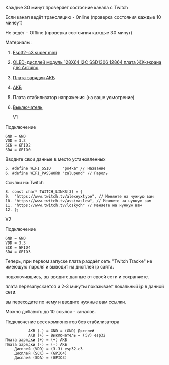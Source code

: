 Каждые 30 минут проверяет состояние канала с Twitch

Если канал ведёт трансляцию - Online (проверка состояния каждые 10 минеут)
	
Не ведёт - Offline (проверка состояния каждые 30 минут)


				
Материалы:
	
1.  [Esp32-c3 super mini](https://aliexpress.ru/item/1005008071552950.html?spm=a2g2w.orderdetail.0.0.1b154aa6PEifeg&sku_id=12000043776095242&_ga=2.189686635.170616291.1747557580-163422283.1734148707)	
2.  [OLED-дисплей модуль 128X64 I2C SSD1306 12864 плата ЖК-экрана для Arduino](https://aliexpress.ru/item/1005003660103053.html?spm=a2g2w.orderdetail.0.0.57ef4aa6J2MVI1&sku_id=12000026690967964&_ga=2.189686635.170616291.1747557580-163422283.1734148707)
3.  [Плата зарядки АКБ](https://aliexpress.ru/item/1005008071552950.html?spm=a2g2w.orderdetail.0.0.1b154aa6PEifeg&sku_id=12000043776095242&_ga=2.189686635.170616291.1747557580-163422283.1734148707)
4.  [АКБ](https://aliexpress.ru/item/32765535358.html?sku_id=65817664434)
5.  Плата стабилизатор напряжения (на ваше усмотрение)
6.  [Выключатель](https://aliexpress.ru/item/32964400942.html?spm=a2g2w.orderdetail.0.0.50824aa64SqFKa&sku_id=66549810542&_ga=2.155609851.170616291.1747557580-163422283.1734148707)

	
    V1 

  Подключение

	GND = GND
 	VDD = 3.3
	SCK = GPIO2
 	SDA = GPIO0

 Вводите свои данные в место установленных

	5. #define WIFI_SSID     "po4ka" // Название
	6. #define WIFI_PASSWORD "zalupend" // Пароль

 Ссылки на Twitch 

	8. const char* TWITCH_LINKS[3] = {
	9.  "https://www.twitch.tv/alexeyxtype", // Меняете на нужную вам
	10. "https://www.twitch.tv/assimaslow", // Меняете на нужную вам
	11. "https://www.twitch.tv/loskych" // Меняете на нужную вам
	12. };

V2

  Подключение
	
 	GND = GND
 	VDD = 3.3
	SCK = GPIO4
 	SDA = GPIO3

Теперь, при первом запуске плата раздаёт сеть "Twitch Tracke" не имеющую пароля и выводит на дисплей ip сайта.

 подключившись, вы вводите данные от своей сети и сохраняете.
 
плата перезапускается и 2-3 минуты показывает локальный ip в данной сети.

вы переходите по нему и вводите нужные вам ссылки.

Можно добавить до 10 ссылок - каналов.

Подключение всех компонентов без стабилизатора

	 
              AKB (-) = GND = (GND) Дисплей
	          AKB (+) = Выключатель = (5V) esp32
 	Плата зарядки (+) = (+) АКБ
 	Плата зарядки (-) = (-) АКБ
	    Дисплей	(VDD) = (3.3) esp32-c3
	    Дисплей (SCK) = (GPIO4)
	    Дисплей	(SDA) = (GPIO3)
 

